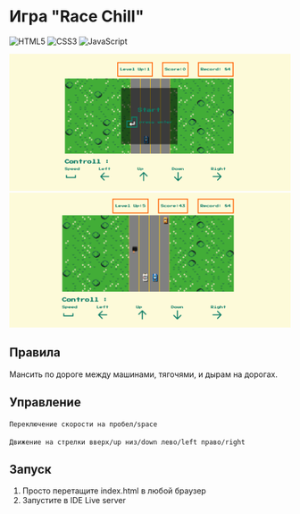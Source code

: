# Игра "Race Chill" 

![HTML5](https://img.shields.io/badge/html5-%23E34F26.svg?style=for-the-badge&logo=html5&logoColor=white)  	![CSS3](https://img.shields.io/badge/css3-%231572B6.svg?style=for-the-badge&logo=css3&logoColor=white) ![JavaScript](https://img.shields.io/badge/javascript-%23323330.svg?style=for-the-badge&logo=javascript&logoColor=%23F7DF1E)

![start](./doc/img/start.png)
![game](./doc/img/game.png)

## Правила

Мансить по дороге между машинами, тягочями, и дырам на дорогах.

## Управление

    Переключение скорости на пробел/space

    Движение на стрелки вверх/up низ/down лево/left право/right
 
## Запуск 

1. Просто перетащите index.html в любой браузер
2. Запустите в IDE Live server
